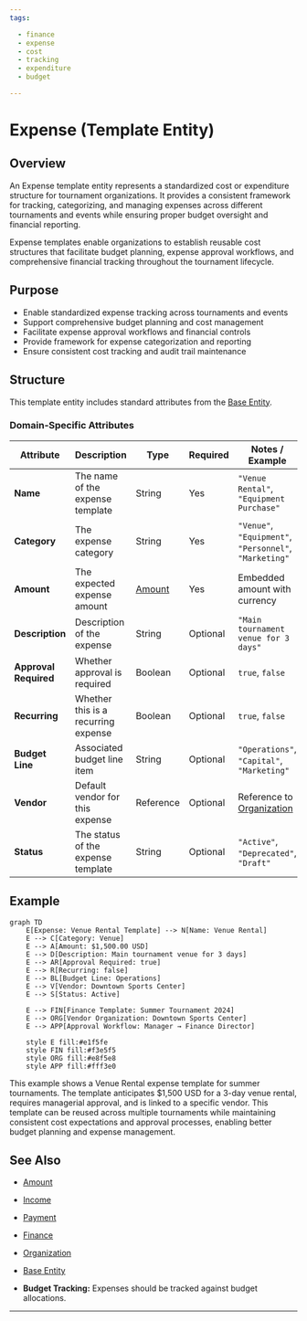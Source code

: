 ```yaml
---
tags:

  - finance
  - expense
  - cost
  - tracking
  - expenditure
  - budget

---
```


# Expense (Template Entity)

## Overview

An Expense template entity represents a standardized cost or expenditure structure for tournament organizations. It provides a consistent framework for tracking, categorizing, and managing expenses across different tournaments and events while ensuring proper budget oversight and financial reporting.

Expense templates enable organizations to establish reusable cost structures that facilitate budget planning, expense approval workflows, and comprehensive financial tracking throughout the tournament lifecycle.

## Purpose

- Enable standardized expense tracking across tournaments and events
- Support comprehensive budget planning and cost management
- Facilitate expense approval workflows and financial controls
- Provide framework for expense categorization and reporting
- Ensure consistent cost tracking and audit trail maintenance

## Structure

This template entity includes standard attributes from the [Base Entity](../foundation/base_entity.md).

### Domain-Specific Attributes

| Attribute | Description | Type | Required | Notes / Example |
|-----------|-------------|------|----------|-----------------|
| **Name** | The name of the expense template | String | Yes | `"Venue Rental"`, `"Equipment Purchase"` |
| **Category** | The expense category | String | Yes | `"Venue"`, `"Equipment"`, `"Personnel"`, `"Marketing"` |
| **Amount** | The expected expense amount | [Amount](../finance/amount.md) | Yes | Embedded amount with currency |
| **Description** | Description of the expense | String | Optional | `"Main tournament venue for 3 days"` |
| **Approval Required** | Whether approval is required | Boolean | Optional | `true`, `false` |
| **Recurring** | Whether this is a recurring expense | Boolean | Optional | `true`, `false` |
| **Budget Line** | Associated budget line item | String | Optional | `"Operations"`, `"Capital"`, `"Marketing"` |
| **Vendor** | Default vendor for this expense | Reference | Optional | Reference to [Organization](../organization/organization.md) |
| **Status** | The status of the expense template | String | Optional | `"Active"`, `"Deprecated"`, `"Draft"` |

## Example

```mermaid
graph TD
    E[Expense: Venue Rental Template] --> N[Name: Venue Rental]
    E --> C[Category: Venue]
    E --> A[Amount: $1,500.00 USD]
    E --> D[Description: Main tournament venue for 3 days]
    E --> AR[Approval Required: true]
    E --> R[Recurring: false]
    E --> BL[Budget Line: Operations]
    E --> V[Vendor: Downtown Sports Center]
    E --> S[Status: Active]

    E --> FIN[Finance Template: Summer Tournament 2024]
    E --> ORG[Vendor Organization: Downtown Sports Center]
    E --> APP[Approval Workflow: Manager → Finance Director]

    style E fill:#e1f5fe
    style FIN fill:#f3e5f5
    style ORG fill:#e8f5e8
    style APP fill:#fff3e0
```

This example shows a Venue Rental expense template for summer tournaments. The template anticipates $1,500 USD for a 3-day venue rental, requires managerial approval, and is linked to a specific vendor. This template can be reused across multiple tournaments while maintaining consistent cost expectations and approval processes, enabling better budget planning and expense management.

## See Also

- [Amount](../finance/amount.md)
- [Income](../finance/income.md)
- [Payment](../finance/payment.md)
- [Finance](../finance/finance.md)
- [Organization](../organization/organization.md)
- [Base Entity](../foundation/base_entity.md)

- **Budget Tracking:** Expenses should be tracked against budget allocations.

---
